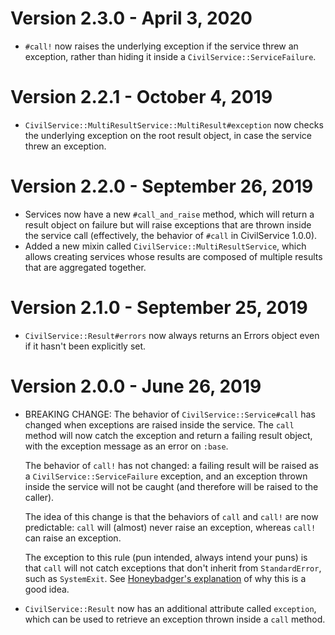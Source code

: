 # Version 2.3.0 - April 3, 2020

* `#call!` now raises the underlying exception if the service threw an exception,
  rather than hiding it inside a `CivilService::ServiceFailure`.

# Version 2.2.1 - October 4, 2019

* `CivilService::MultiResultService::MultiResult#exception` now checks the underlying exception on
  the root result object, in case the service threw an exception.

# Version 2.2.0 - September 26, 2019

* Services now have a new `#call_and_raise` method, which will return a result object on failure
  but will raise exceptions that are thrown inside the service call (effectively, the behavior of
  `#call` in CivilService 1.0.0).
* Added a new mixin called `CivilService::MultiResultService`, which allows creating services whose
  results are composed of multiple results that are aggregated together.

# Version 2.1.0 - September 25, 2019

* `CivilService::Result#errors` now always returns an Errors object even if it hasn't been
  explicitly set.

# Version 2.0.0 - June 26, 2019

* BREAKING CHANGE: The behavior of `CivilService::Service#call` has changed when exceptions are
  raised inside the service.  The `call` method will now catch the exception and return a failing
  result object, with the exception message as an error on `:base`.

  The behavior of `call!` has not changed: a failing result will be raised as a
  `CivilService::ServiceFailure` exception, and an exception thrown inside the service will not be
  caught (and therefore will be raised to the caller).

  The idea of this change is that the behaviors of `call` and `call!` are now predictable: `call`
  will (almost) never raise an exception, whereas `call!` can raise an exception.

  The exception to this rule (pun intended, always intend your puns) is that `call` will not catch
  exceptions that don't inherit from `StandardError`, such as `SystemExit`.  See
  [Honeybadger's explanation](https://www.honeybadger.io/blog/a-beginner-s-guide-to-exceptions-in-ruby/)
  of why this is a good idea.
* `CivilService::Result` now has an additional attribute called `exception`, which can be used to
  retrieve an exception thrown inside a `call` method.

